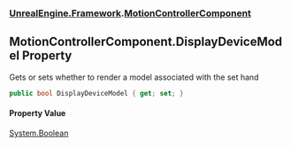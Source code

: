 ### [UnrealEngine.Framework](UnrealEngine_Framework.md 'UnrealEngine.Framework').[MotionControllerComponent](MotionControllerComponent.md 'UnrealEngine.Framework.MotionControllerComponent')
## MotionControllerComponent.DisplayDeviceModel Property
Gets or sets whether to render a model associated with the set hand  
```csharp
public bool DisplayDeviceModel { get; set; }
```
#### Property Value
[System.Boolean](https://docs.microsoft.com/en-us/dotnet/api/System.Boolean 'System.Boolean')
